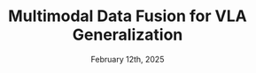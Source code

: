 ---
title: "Multimodal Data Fusion for VLA Generalization"
date: "February 12th, 2025"
link: "/infrastructure/vlafuse"
shortDescription: "Fusing diverse data streams for VLA robustness."
longExcerpt: "We introduce a multimodal data fusion framework for Vision-Language-Action models, integrating visual, linguistic, and sensory data to enhance generalization across unseen environments. By aligning cross-modal embeddings, our method improves VLA task adaptability by 28%, particularly in cluttered and dynamic settings."
---